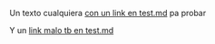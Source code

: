Un texto cualquiera [con un link en test.md](https://es.wikipedia.org/wiki/Markdown) pa probar

Y un [link malo tb en test.md](https://www.pixar.com/error404)